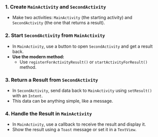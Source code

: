    

### 1. **Create `MainActivity` and `SecondActivity`**
   - Make two activities: `MainActivity` (the starting activity) and `SecondActivity` (the one that returns a result).

### 2. **Start `SecondActivity` from `MainActivity`**
   - In `MainActivity`, use a button to open `SecondActivity` and get a result back.
   - **Use the modern method:**
     - Use `registerForActivityResult()` or `startActivityForResult()` method.

### 3. **Return a Result from `SecondActivity`**
   - In `SecondActivity`, send data back to `MainActivity` using `setResult()` with an `Intent`.
   - This data can be anything simple, like a message.

### 4. **Handle the Result in `MainActivity`**
   - In `MainActivity`, use a callback to receive the result and display it.
   - Show the result using a `Toast` message or set it in a `TextView`.

